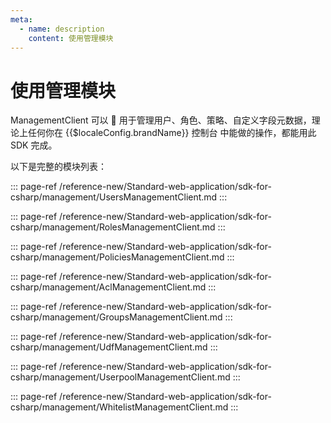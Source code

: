 ```yaml
---
meta:
  - name: description
    content: 使用管理模块
---
```


# 使用管理模块

<LastUpdated/>


ManagementClient 可以  用于管理用户、角色、策略、自定义字段元数据，理论上任何你在 {{$localeConfig.brandName}} 控制台 中能做的操作，都能用此 SDK 完成。

以下是完整的模块列表：

::: page-ref /reference-new/Standard-web-application/sdk-for-csharp/management/UsersManagementClient.md
:::

::: page-ref /reference-new/Standard-web-application/sdk-for-csharp/management/RolesManagementClient.md
:::

::: page-ref /reference-new/Standard-web-application/sdk-for-csharp/management/PoliciesManagementClient.md
:::

::: page-ref /reference-new/Standard-web-application/sdk-for-csharp/management/AclManagementClient.md
:::

::: page-ref /reference-new/Standard-web-application/sdk-for-csharp/management/GroupsManagementClient.md
:::

::: page-ref /reference-new/Standard-web-application/sdk-for-csharp/management/UdfManagementClient.md
:::

::: page-ref /reference-new/Standard-web-application/sdk-for-csharp/management/UserpoolManagementClient.md
:::

::: page-ref /reference-new/Standard-web-application/sdk-for-csharp/management/WhitelistManagementClient.md
:::
